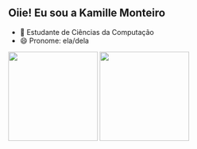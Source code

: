 ## Oiie! Eu sou a Kamille Monteiro

- 🌱 Estudante de Ciências da Computação
- 😄 Pronome: ela/dela

<div>
  <img height="180cm" src="https://github-readme-stats.vercel.app/api?username=KamilleMR&show_icons=true&theme=radical">
  <img height="180cm" src="https://github-readme-stats.vercel.app/api/top-langs/?username=KamilleMR&show_icons=true&theme=radical"
</div>
